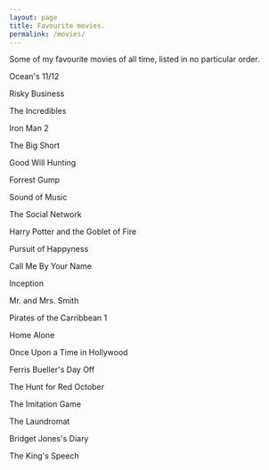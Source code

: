 ```yaml
---
layout: page
title: Favourite movies. 
permalink: /movies/
---
```


Some of my favourite movies of all time, listed in no particular order. 

Ocean's 11/12 

Risky Business 

The Incredibles 

Iron Man 2 

The Big Short 

Good Will Hunting 

Forrest Gump

Sound of Music

The Social Network

Harry Potter and the Goblet of Fire 

Pursuit of Happyness

Call Me By Your Name

Inception 

Mr. and Mrs. Smith

Pirates of the Carribbean 1

Home Alone

Once Upon a Time in Hollywood

Ferris Bueller's Day Off

The Hunt for Red October 

The Imitation Game

The Laundromat

Bridget Jones's Diary

The King's Speech

